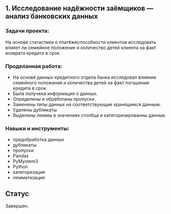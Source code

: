 ## 1. Исследование надёжности заёмщиков — анализ банковских данных

### Задачи проекта:

На основе статистики о платёжеспособности клиентов исследовать влияет ли семейное положение и количество детей клиента на факт возврата кредита в срок

### Проделанная работа:

* На основе данных кредитного отдела банка исследовал влияние семейного положения и количества детей на факт погашения кредита в срок.
* Была получена информация о данных.
* Определены и обработаны пропуски.
* Заменены типы данных на соответствующие хранящимся данным. 
* Удалены дубликаты.
* Выделены леммы в значениях столбца и категоризированны данные.

### Навыки и инструменты:

- предобработка данных
- дубликаты
- пропуски
- Pandas
- PyMystem3
- Python
- категоризация
- лемматизация

## Статус

Завершен.
